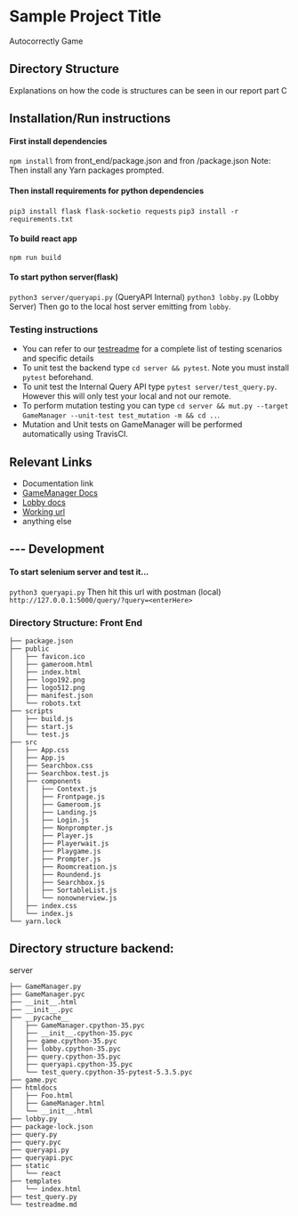 # Sample Project Title
Autocorrectly Game

## Directory Structure
Explanations on how the code is structures can be seen in our report part C
## Installation/Run instructions
#### First install dependencies
`npm install` from front_end/package.json and fron /package.json
Note: Then install any Yarn packages prompted. 
#### Then install requirements for python dependencies
`pip3 install flask flask-socketio requests`
`pip3 install -r requirements.txt`
#### To build react app
`npm run build`
#### To start python server(flask)
`python3 server/queryapi.py` (QueryAPI Internal)
`python3 lobby.py` (Lobby Server)
Then go to the local host server emitting from `lobby`. 


### Testing instructions
- You can refer to our [testreadme](https://github.com/CS130-W20/team-A1/blob/master/server/testreadme.md) for a complete list of testing scenarios and specific details
- To unit test the backend type `cd server && pytest`. Note you must install `pytest` beforehand. 
- To unit test the Internal Query API type `pytest server/test_query.py`. However this will only test your local and not our remote.
- To perform mutation testing you can type `cd server && mut.py --target GameManager --unit-test test_mutation -m && cd ..`.
- Mutation and Unit tests on GameManager will be performed automatically using TravisCI. 


## Relevant Links 
- Documentation link
- [GameManager Docs](https://github.com/CS130-W20/team-A1/blob/master/server/docs/GameManager.md)
- [Lobby docs](https://github.com/CS130-W20/team-A1/blob/master/server/docs/lobby.md)
- [Working url](https://18.208.153.149/)
- anything else



## --- Development
#### To start selenium server and test it...
`python3 queryapi.py`
Then hit this url with postman (local)
`http://127.0.0.1:5000/query/?query=<enterHere>`


### Directory Structure: Front End
```
├── package.json
├── public
│   ├── favicon.ico
│   ├── gameroom.html
│   ├── index.html
│   ├── logo192.png
│   ├── logo512.png
│   ├── manifest.json
│   └── robots.txt
├── scripts
│   ├── build.js
│   ├── start.js
│   └── test.js
├── src
│   ├── App.css
│   ├── App.js
│   ├── Searchbox.css
│   ├── Searchbox.test.js
│   ├── components
│   │   ├── Context.js
│   │   ├── Frontpage.js
│   │   ├── Gameroom.js
│   │   ├── Landing.js
│   │   ├── Login.js
│   │   ├── Nonprompter.js
│   │   ├── Player.js
│   │   ├── Playerwait.js
│   │   ├── Playgame.js
│   │   ├── Prompter.js
│   │   ├── Roomcreation.js
│   │   ├── Roundend.js
│   │   ├── Searchbox.js
│   │   ├── SortableList.js
│   │   └── nonownerview.js
│   ├── index.css
│   └── index.js
└── yarn.lock
```

## Directory structure backend:
server
```
├── GameManager.py
├── GameManager.pyc
├── __init__.html
├── __init__.pyc
├── __pycache__
│   ├── GameManager.cpython-35.pyc
│   ├── __init__.cpython-35.pyc
│   ├── game.cpython-35.pyc
│   ├── lobby.cpython-35.pyc
│   ├── query.cpython-35.pyc
│   ├── queryapi.cpython-35.pyc
│   └── test_query.cpython-35-pytest-5.3.5.pyc
├── game.pyc
├── htmldocs
│   ├── Foo.html
│   ├── GameManager.html
│   └── __init__.html
├── lobby.py
├── package-lock.json
├── query.py
├── query.pyc
├── queryapi.py
├── queryapi.pyc
├── static
│   └── react
├── templates
│   └── index.html
├── test_query.py
└── testreadme.md
```

